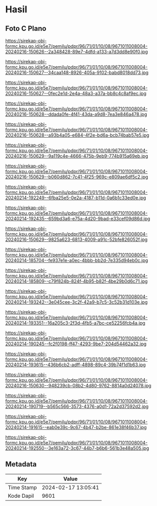 # Hasil

## Foto C Plano

https://sirekap-obj-formc.kpu.go.id/e5e7/pemilu/pdpr/96/71/01/10/08/9671011008004-20240216-150626--2a348428-89e7-4dfd-a133-a7d3dd8e90f0.jpg

https://sirekap-obj-formc.kpu.go.id/e5e7/pemilu/pdpr/96/71/01/10/08/9671011008004-20240216-150627--34caa148-8926-405a-9102-babd8018dd73.jpg

https://sirekap-obj-formc.kpu.go.id/e5e7/pemilu/pdpr/96/71/01/10/08/9671011008004-20240216-150627--0fec2e1d-2e4a-48a3-a37a-bb8c4c8af9ec.jpg

https://sirekap-obj-formc.kpu.go.id/e5e7/pemilu/pdpr/96/71/01/10/08/9671011008004-20240216-150628--ddada0fe-4f41-43da-a9d8-7ea3e846a478.jpg

https://sirekap-obj-formc.kpu.go.id/e5e7/pemilu/pdpr/96/71/01/10/08/9671011008004-20240216-150628--a93b4a05-e684-4f2e-bd6a-bcb74bab57e5.jpg

https://sirekap-obj-formc.kpu.go.id/e5e7/pemilu/pdpr/96/71/01/10/08/9671011008004-20240216-150629--9a119c4e-4666-475b-9eb9-774b915a69eb.jpg

https://sirekap-obj-formc.kpu.go.id/e5e7/pemilu/pdpr/96/71/01/10/08/9671011008004-20240216-150629--b060d862-7c41-4f25-969c-e809ae6df5c2.jpg

https://sirekap-obj-formc.kpu.go.id/e5e7/pemilu/pdpr/96/71/01/10/08/9671011008004-20240214-192249--6fba25e5-0e2a-4187-b11d-0a6b1c33ed0e.jpg

https://sirekap-obj-formc.kpu.go.id/e5e7/pemilu/pdpr/96/71/01/10/08/9671011008004-20240214-192435--659bd3a6-e75a-4d20-9bad-e33cef09d86d.jpg

https://sirekap-obj-formc.kpu.go.id/e5e7/pemilu/pdpr/96/71/01/10/08/9671011008004-20240216-150629--9825a623-6813-4009-a91c-52bfe826052f.jpg

https://sirekap-obj-formc.kpu.go.id/e5e7/pemilu/pdpr/96/71/01/10/08/9671011008004-20240214-185704--fe937e1e-a0ec-4bbb-bb2d-7e335d94eb0c.jpg

https://sirekap-obj-formc.kpu.go.id/e5e7/pemilu/pdpr/96/71/01/10/08/9671011008004-20240214-185809--c79f824b-824f-4b95-b82f-4be29b0d6c71.jpg

https://sirekap-obj-formc.kpu.go.id/e5e7/pemilu/pdpr/96/71/01/10/08/9671011008004-20240214-193242--3e045cee-3c2f-42a9-b7c5-3c52b31d103e.jpg

https://sirekap-obj-formc.kpu.go.id/e5e7/pemilu/pdpr/96/71/01/10/08/9671011008004-20240214-193351--16a205c3-2f3d-4fb5-a7bc-ce52256fcb4a.jpg

https://sirekap-obj-formc.kpu.go.id/e5e7/pemilu/pdpr/96/71/01/10/08/9671011008004-20240214-190245--fc2f0198-ff47-4293-9be7-204d54462a32.jpg

https://sirekap-obj-formc.kpu.go.id/e5e7/pemilu/pdpr/96/71/01/10/08/9671011008004-20240214-193615--436b6cb2-adff-4898-89c4-39b74f1d1b63.jpg

https://sirekap-obj-formc.kpu.go.id/e5e7/pemilu/pdpr/96/71/01/10/08/9671011008004-20240216-150630--948239cb-08b2-4d80-9762-8814a0d24078.jpg

https://sirekap-obj-formc.kpu.go.id/e5e7/pemilu/pdpr/96/71/01/10/08/9671011008004-20240214-190719--b565c566-3573-4376-a0d1-72a2d37592d2.jpg

https://sirekap-obj-formc.kpu.go.id/e5e7/pemilu/pdpr/96/71/01/10/08/9671011008004-20240214-191615--eab0e39c-9c67-4b47-b2be-861e38f46b37.jpg

https://sirekap-obj-formc.kpu.go.id/e5e7/pemilu/pdpr/96/71/01/10/08/9671011008004-20240214-192550--3e163a72-3c67-44b7-b6b6-561b3e48a505.jpg


## Metadata

| Key        | Value               |
| ---------- | ------------------- |
| Time Stamp | 2024-02-17 13:05:41 |
| Kode Dapil | 9601                |



